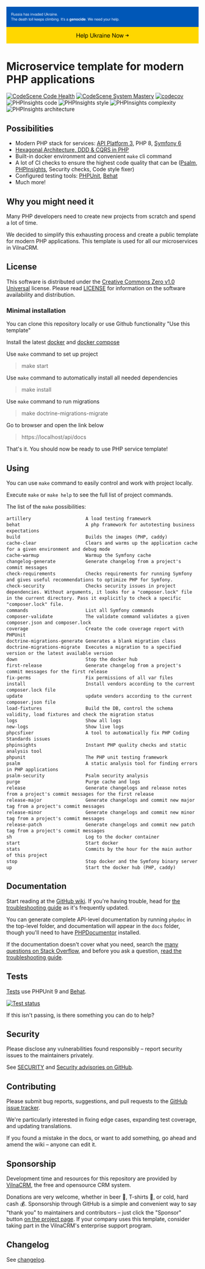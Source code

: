 [![SWUbanner](https://raw.githubusercontent.com/vshymanskyy/StandWithUkraine/main/banner2-direct.svg)](https://supportukrainenow.org/)

# Microservice template for modern PHP applications

[![CodeScene Code Health](https://codescene.io/projects/39797/status-badges/code-health)](https://codescene.io/projects/39797)
[![CodeScene System Mastery](https://codescene.io/projects/39797/status-badges/system-mastery)](https://codescene.io/projects/39797)
[![codecov](https://codecov.io/gh/VilnaCRM-Org/php-service-template/branch/main/graph/badge.svg?token=J3SGCHIFD5)](https://codecov.io/gh/VilnaCRM-Org/php-service-template)
![PHPInsights code](https://img.shields.io/badge/PHPInsights%20%7C%20Code%20-100.0%25-success.svg)
![PHPInsights style](https://img.shields.io/badge/PHPInsights%20%7C%20Style%20-100.0%25-success.svg)
![PHPInsights complexity](https://img.shields.io/badge/PHPInsights%20%7C%20Complexity%20-100.0%25-success.svg)
![PHPInsights architecture](https://img.shields.io/badge/PHPInsights%20%7C%20Architecture%20-100.0%25-success.svg)

## Possibilities
- Modern PHP stack for services: [API Platform 3](https://api-platform.com/), PHP 8, [Symfony 6](https://symfony.com/)
- [Hexagonal Architecture, DDD & CQRS in PHP](https://github.com/CodelyTV/php-ddd-example)
- Built-in docker environment and convenient `make` cli command
- A lot of CI checks to ensure the highest code quality that can be ([Psalm](https://psalm.dev/), [PHPInsights](https://phpinsights.com/), Security checks, Code style fixer)
- Configured testing tools: [PHPUnit](https://phpunit.de/), [Behat](https://docs.behat.org/)
- Much more!

## Why you might need it
Many PHP developers need to create new projects from scratch and spend a lot of time. 

We decided to simplify this exhausting process and create a public template for modern PHP applications. This template is used for all our microservices in VilnaCRM.

## License
This software is distributed under the [Creative Commons Zero v1.0 Universal](https://creativecommons.org/publicdomain/zero/1.0/deed) license. Please read [LICENSE](https://github.com/VilnaCRM-Org/php-service-template/blob/main/LICENSE) for information on the software availability and distribution.

### Minimal installation
You can clone this repository locally or use Github functionality "Use this template"

Install the latest [docker](https://docs.docker.com/engine/install/) and [docker compose](https://docs.docker.com/compose/install/)

Use `make` command to set up project
> make start

Use `make` command to automatically install all needed dependencies
> make install

Use `make` command to run migrations
> make doctrine-migrations-migrate

Go to browser and open the link below
> https://localhost/api/docs

That's it. You should now be ready to use PHP service template!

## Using
You can use `make` command to easily control and work with project locally.

Execute `make` or `make help` to see the full list of project commands.

The list of the `make` possibilities:

```
artillery                    A load testing framework
behat                        A php framework for autotesting business expectations
build                        Builds the images (PHP, caddy)
cache-clear                  Clears and warms up the application cache for a given environment and debug mode
cache-warmup                 Warmup the Symfony cache
changelog-generate           Generate changelog from a project's commit messages
check-requirements           Checks requirements for running Symfony and gives useful recommendations to optimize PHP for Symfony.
check-security               Checks security issues in project dependencies. Without arguments, it looks for a "composer.lock" file in the current directory. Pass it explicitly to check a specific "composer.lock" file.
commands                     List all Symfony commands
composer-validate            The validate command validates a given composer.json and composer.lock
coverage                     Create the code coverage report with PHPUnit
doctrine-migrations-generate Generates a blank migration class
doctrine-migrations-migrate  Executes a migration to a specified version or the latest available version
down                         Stop the docker hub
first-release                Generate changelog from a project's commit messages for the first release
fix-perms                    Fix permissions of all var files
install                      Install vendors according to the current composer.lock file
update                       update vendors according to the current composer.json file
load-fixtures                Build the DB, control the schema validity, load fixtures and check the migration status
logs                         Show all logs
new-logs                     Show live logs
phpcsfixer                   A tool to automatically fix PHP Coding Standards issues
phpinsights                  Instant PHP quality checks and static analysis tool
phpunit                      The PHP unit testing framework
psalm                        A static analysis tool for finding errors in PHP applications
psalm-security               Psalm security analysis
purge                        Purge cache and logs
release                      Generate changelogs and release notes from a project's commit messages for the first release
release-major                Generate changelogs and commit new major tag from a project's commit messages
release-minor                Generate changelogs and commit new minor tag from a project's commit messages
release-patch                Generate changelogs and commit new patch tag from a project's commit messages
sh                           Log to the docker container
start                        Start docker
stats                        Commits by the hour for the main author of this project
stop                         Stop docker and the Symfony binary server
up                           Start the docker hub (PHP, caddy)
```

## Documentation
Start reading at the [GitHub wiki](https://github.com/VilnaCRM-Org/php-service-template/wiki). If you're having trouble, head for [the troubleshooting guide](https://github.com/VilnaCRM-Org/php-service-template/wiki/Troubleshooting) as it's frequently updated.

You can generate complete API-level documentation by running `phpdoc` in the top-level folder, and documentation will appear in the `docs` folder, though you'll need to have [PHPDocumentor](http://www.phpdoc.org) installed.

If the documentation doesn't cover what you need, search the [many questions on Stack Overflow](http://stackoverflow.com/questions/tagged/vilnacrm), and before you ask a question, [read the troubleshooting guide](https://github.com/VilnaCRM-Org/php-service-template/wiki/Troubleshooting).

## Tests
[Tests](https://github.com/VilnaCRM-Org/php-service-template/tree/main/tests/) use PHPUnit 9 and [Behat](https://github.com/Behat/Behat).

[![Test status](https://github.com/VilnaCRM-Org/php-service-template/workflows/Tests/badge.svg)](https://github.com/VilnaCRM-Org/php-service-template/actions)

If this isn't passing, is there something you can do to help?

## Security
Please disclose any vulnerabilities found responsibly – report security issues to the maintainers privately.

See [SECURITY](https://github.com/VilnaCRM-Org/php-service-template/tree/main/SECURITY.md) and [Security advisories on GitHub](https://github.com/VilnaCRM-Org/php-service-template/security).

## Contributing
Please submit bug reports, suggestions, and pull requests to the [GitHub issue tracker](https://github.com/VilnaCRM-Org/php-service-template/issues).

We're particularly interested in fixing edge cases, expanding test coverage, and updating translations.

If you found a mistake in the docs, or want to add something, go ahead and amend the wiki – anyone can edit it.

## Sponsorship
Development time and resources for this repository are provided by [VilnaCRM](https://vilnacrm.com/), the free and opensource CRM system.

Donations are very welcome, whether in beer 🍺, T-shirts 👕, or cold, hard cash 💰. Sponsorship through GitHub is a simple and convenient way to say "thank you" to maintainers and contributors – just click the "Sponsor" button [on the project page](https://github.com/VilnaCRM-Org/php-service-template). If your company uses this template, consider taking part in the VilnaCRM's enterprise support program.

## Changelog
See [changelog](CHANGELOG.md).
